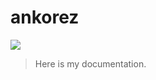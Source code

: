 # ankorez

![](https://komarev.com/ghpvc/?username=ankorez&color=green)

> Here is my documentation.


